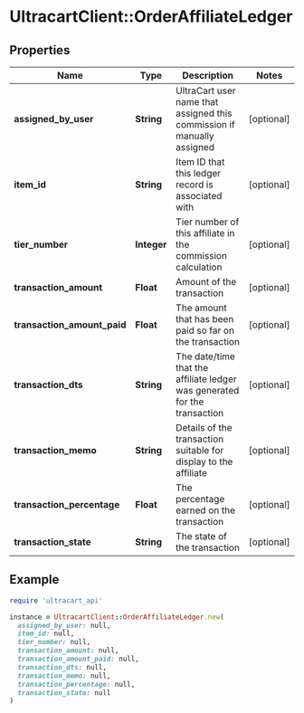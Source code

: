 # UltracartClient::OrderAffiliateLedger

## Properties

| Name | Type | Description | Notes |
| ---- | ---- | ----------- | ----- |
| **assigned_by_user** | **String** | UltraCart user name that assigned this commission if manually assigned | [optional] |
| **item_id** | **String** | Item ID that this ledger record is associated with | [optional] |
| **tier_number** | **Integer** | Tier number of this affiliate in the commission calculation | [optional] |
| **transaction_amount** | **Float** | Amount of the transaction | [optional] |
| **transaction_amount_paid** | **Float** | The amount that has been paid so far on the transaction | [optional] |
| **transaction_dts** | **String** | The date/time that the affiliate ledger was generated for the transaction | [optional] |
| **transaction_memo** | **String** | Details of the transaction suitable for display to the affiliate | [optional] |
| **transaction_percentage** | **Float** | The percentage earned on the transaction | [optional] |
| **transaction_state** | **String** | The state of the transaction | [optional] |

## Example

```ruby
require 'ultracart_api'

instance = UltracartClient::OrderAffiliateLedger.new(
  assigned_by_user: null,
  item_id: null,
  tier_number: null,
  transaction_amount: null,
  transaction_amount_paid: null,
  transaction_dts: null,
  transaction_memo: null,
  transaction_percentage: null,
  transaction_state: null
)
```

